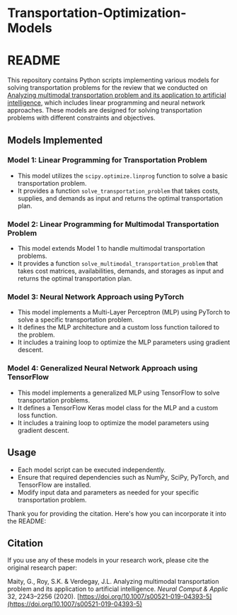 # Transportation-Optimization-Models
# README

This repository contains Python scripts implementing various models for solving transportation problems for the review that we conducted on [Analyzing multimodal transportation problem and its application to artificial intelligence](https://link.springer.com/article/10.1007/s00521-019-04393-5), which includes linear programming and neural network approaches. These models are designed for solving transportation problems with different constraints and objectives.

## Models Implemented

### Model 1: Linear Programming for Transportation Problem
- This model utilizes the `scipy.optimize.linprog` function to solve a basic transportation problem.
- It provides a function `solve_transportation_problem` that takes costs, supplies, and demands as input and returns the optimal transportation plan.

### Model 2: Linear Programming for Multimodal Transportation Problem
- This model extends Model 1 to handle multimodal transportation problems.
- It provides a function `solve_multimodal_transportation_problem` that takes cost matrices, availabilities, demands, and storages as input and returns the optimal transportation plan.

### Model 3: Neural Network Approach using PyTorch
- This model implements a Multi-Layer Perceptron (MLP) using PyTorch to solve a specific transportation problem.
- It defines the MLP architecture and a custom loss function tailored to the problem.
- It includes a training loop to optimize the MLP parameters using gradient descent.

### Model 4: Generalized Neural Network Approach using TensorFlow
- This model implements a generalized MLP using TensorFlow to solve transportation problems.
- It defines a TensorFlow Keras model class for the MLP and a custom loss function.
- It includes a training loop to optimize the model parameters using gradient descent.

## Usage
- Each model script can be executed independently.
- Ensure that required dependencies such as NumPy, SciPy, PyTorch, and TensorFlow are installed.
- Modify input data and parameters as needed for your specific transportation problem.

Thank you for providing the citation. Here's how you can incorporate it into the README:

## Citation
If you use any of these models in your research work, please cite the original research paper:

Maity, G., Roy, S.K. & Verdegay, J.L. Analyzing multimodal transportation problem and its application to artificial intelligence. *Neural Comput & Applic* 32, 2243–2256 (2020). [https://doi.org/10.1007/s00521-019-04393-5](https://doi.org/10.1007/s00521-019-04393-5)

